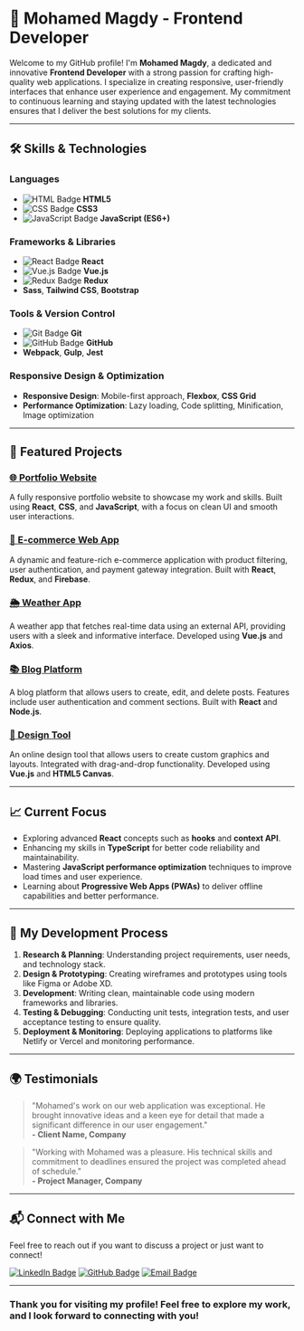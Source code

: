 # 🌟 Mohamed Magdy - Frontend Developer

Welcome to my GitHub profile! I'm **Mohamed Magdy**, a dedicated and innovative **Frontend Developer** with a strong passion for crafting high-quality web applications. I specialize in creating responsive, user-friendly interfaces that enhance user experience and engagement. My commitment to continuous learning and staying updated with the latest technologies ensures that I deliver the best solutions for my clients.

---

## 🛠️ Skills & Technologies

### **Languages**
- ![HTML Badge](https://img.shields.io/badge/HTML-E34F26?style=flat-square&logo=html5&logoColor=white) **HTML5**
- ![CSS Badge](https://img.shields.io/badge/CSS-1572B6?style=flat-square&logo=css3&logoColor=white) **CSS3**
- ![JavaScript Badge](https://img.shields.io/badge/JavaScript-F7DF1E?style=flat-square&logo=javascript&logoColor=black) **JavaScript (ES6+)**

### **Frameworks & Libraries**
- ![React Badge](https://img.shields.io/badge/React-61DAFB?style=flat-square&logo=react&logoColor=black) **React**
- ![Vue.js Badge](https://img.shields.io/badge/Vue.js-4FC08D?style=flat-square&logo=vue.js&logoColor=white) **Vue.js**
- ![Redux Badge](https://img.shields.io/badge/Redux-764ABC?style=flat-square&logo=redux&logoColor=white) **Redux**
- **Sass**, **Tailwind CSS**, **Bootstrap**

### **Tools & Version Control**
- ![Git Badge](https://img.shields.io/badge/Git-F05032?style=flat-square&logo=git&logoColor=white) **Git**
- ![GitHub Badge](https://img.shields.io/badge/GitHub-181717?style=flat-square&logo=github&logoColor=white) **GitHub**
- **Webpack**, **Gulp**, **Jest**

### **Responsive Design & Optimization**
- **Responsive Design**: Mobile-first approach, **Flexbox**, **CSS Grid**
- **Performance Optimization**: Lazy loading, Code splitting, Minification, Image optimization

---

## 🚀 Featured Projects

### [🌐 Portfolio Website](https://your-portfolio-link.com)
A fully responsive portfolio website to showcase my work and skills. Built using **React**, **CSS**, and **JavaScript**, with a focus on clean UI and smooth user interactions.

### [🛒 E-commerce Web App](https://your-ecommerce-link.com)
A dynamic and feature-rich e-commerce application with product filtering, user authentication, and payment gateway integration. Built with **React**, **Redux**, and **Firebase**.

### [🌦️ Weather App](https://your-weather-app-link.com)
A weather app that fetches real-time data using an external API, providing users with a sleek and informative interface. Developed using **Vue.js** and **Axios**.

### [📚 Blog Platform](https://your-blog-platform-link.com)
A blog platform that allows users to create, edit, and delete posts. Features include user authentication and comment sections. Built with **React** and **Node.js**.

### [🎨 Design Tool](https://your-design-tool-link.com)
An online design tool that allows users to create custom graphics and layouts. Integrated with drag-and-drop functionality. Developed using **Vue.js** and **HTML5 Canvas**.

---

## 📈 Current Focus

- Exploring advanced **React** concepts such as **hooks** and **context API**.
- Enhancing my skills in **TypeScript** for better code reliability and maintainability.
- Mastering **JavaScript performance optimization** techniques to improve load times and user experience.
- Learning about **Progressive Web Apps (PWAs)** to deliver offline capabilities and better performance.

---

## 🎨 My Development Process

1. **Research & Planning**: Understanding project requirements, user needs, and technology stack.
2. **Design & Prototyping**: Creating wireframes and prototypes using tools like Figma or Adobe XD.
3. **Development**: Writing clean, maintainable code using modern frameworks and libraries.
4. **Testing & Debugging**: Conducting unit tests, integration tests, and user acceptance testing to ensure quality.
5. **Deployment & Monitoring**: Deploying applications to platforms like Netlify or Vercel and monitoring performance.

---

## 🌍 Testimonials

> "Mohamed's work on our web application was exceptional. He brought innovative ideas and a keen eye for detail that made a significant difference in our user engagement."  
> **- Client Name, Company**

> "Working with Mohamed was a pleasure. His technical skills and commitment to deadlines ensured the project was completed ahead of schedule."  
> **- Project Manager, Company**

---

## 📬 Connect with Me

Feel free to reach out if you want to discuss a project or just want to connect!

[![LinkedIn Badge](https://img.shields.io/badge/LinkedIn-0077B5?style=flat-square&logo=linkedin&logoColor=white)]([https://linkedin.com/in/your-link](https://www.linkedin.com/in/mohamedmagdy-dev/)) 
[![GitHub Badge](https://img.shields.io/badge/GitHub-181717?style=flat-square&logo=github&logoColor=white)]([https://github.com/your-username](https://github.com/mohamedmagdy-dev/)) 
[![Email Badge](https://img.shields.io/badge/Email-D14836?style=flat-square&logo=gmail&logoColor=white)](mailto:mohamedmagdyelsayed7@gmail.com)

---

### Thank you for visiting my profile! Feel free to explore my work, and I look forward to connecting with you!
